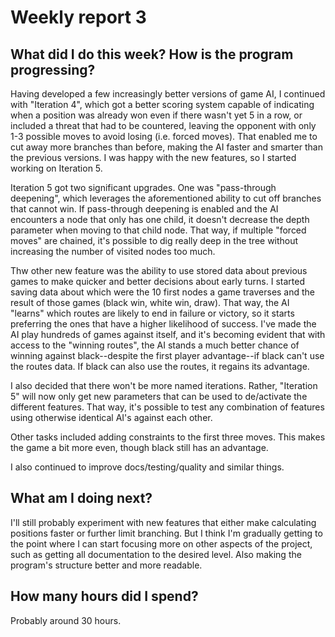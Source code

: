 # Weekly report 3

## What did I do this week? How is the program progressing?

Having developed a few increasingly better versions of game AI, I continued with "Iteration 4", which got a better scoring system capable of indicating when a position was already won even if there wasn't yet 5 in a row, or included a threat that had to be countered, leaving the opponent with only 1-3 possible moves to avoid losing (i.e. forced moves). That enabled me to cut away more branches than before, making the AI faster and smarter than the previous versions. I was happy with the new features, so I started working on Iteration 5.

Iteration 5 got two significant upgrades. One was "pass-through deepening", which leverages the aforementioned ability to cut off branches that cannot win. If pass-through deepening is enabled and the AI encounters a node that only has one child, it doesn't decrease the depth parameter when moving to that child node. That way, if multiple "forced moves" are chained, it's possible to dig really deep in the tree without increasing the number of visited nodes too much.

Thw other new feature was the ability to use stored data about previous games to make quicker and better decisions about early turns. I started saving data about which were the 10 first nodes a game traverses and the result of those games (black win, white win, draw). That way, the AI "learns" which routes are likely to end in failure or victory, so it starts preferring the ones that have a higher likelihood of success. I've made the AI play hundreds of games against itself, and it's becoming evident that with access to the "winning routes", the AI stands a much better chance of winning against black--despite the first player advantage--if black can't use the routes data. If black can also use the routes, it regains its advantage.

I also decided that there won't be more named iterations. Rather, "Iteration 5" will now only get new parameters that can be used to de/activate the different features. That way, it's possible to test any combination of features using otherwise identical AI's against each other.

Other tasks included adding constraints to the first three moves. This makes the game a bit more even, though black still has an advantage.

I also continued to improve docs/testing/quality and similar things.

## What am I doing next?

I'll still probably experiment with new features that either make calculating positions faster or further limit branching. But I think I'm gradually getting to the point where I can start focusing more on other aspects of the project, such as getting all documentation to the desired level. Also making the program's structure better and more readable.

## How many hours did I spend?

Probably around 30 hours.
